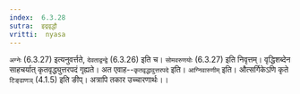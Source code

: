 ```yaml
---
index:  6.3.28
sutra:  इद्रवृद्धौ
vritti:  nyasa
---
```


`अग्नेः` (6.3.27) इत्यनुवर्त्तते, `देवताद्वन्द्वे` (6.3.26) इति च। `सोमवरुणयोः` (6.3.27) इति निवृत्तम्। वृद्धिशब्देन साहचर्यात् कृतवृद्ध्युत्तरपदं गृह्यते। अत एवाह--`कृतवृद्धावुत्तरपदे` इति। `आग्निवारुणीम्` इति। औत्सर्गिकेऽणि कृते `टिङ्ढाणञ्` (4.1.5) इति ङीप्। अत्रापि तकार उच्चारणार्थः।।

